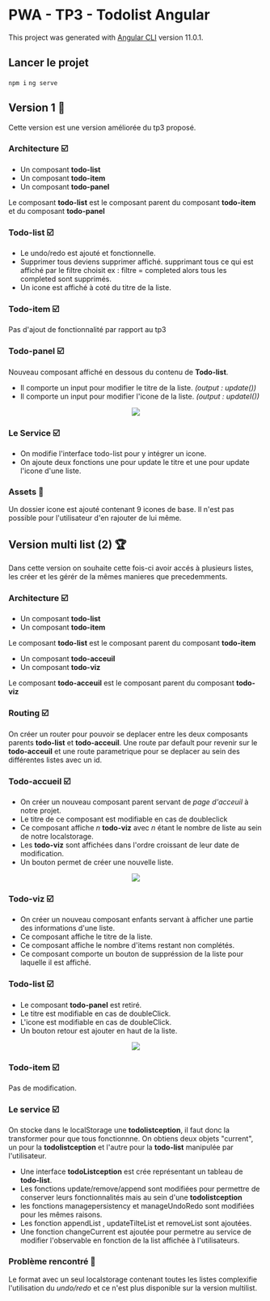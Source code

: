 # PWA - TP3 - Todolist Angular

This project was generated with [Angular CLI](https://github.com/angular/angular-cli) version 11.0.1.

## Lancer le projet
`npm i` 
`ng serve`

## Version 1 :memo:

Cette version est une version améliorée du tp3 proposé.

### Architecture :ballot_box_with_check:
  -  Un composant **todo-list**<br/>
  -  Un composant **todo-item**<br/>
  -  Un composant **todo-panel**<br/>

Le composant **todo-list** est le composant parent du composant **todo-item** et du composant **todo-panel**

### Todo-list :ballot_box_with_check:

  -  Le undo/redo est ajouté et fonctionnelle.<br/>
  -  Supprimer tous deviens supprimer affiché. supprimant tous ce qui est affiché par le filtre choisit ex : filtre = completed alors tous les completed sont supprimés. <br/>
  -  Un icone est affiché à coté du titre de la liste. <br/>

### Todo-item :ballot_box_with_check:

Pas d'ajout de fonctionnalité par rapport au tp3 

### Todo-panel :ballot_box_with_check:

Nouveau composant affiché en dessous du contenu de **Todo-list**.<br/>
  -  Il comporte un input pour modifier le titre de la liste. *(output : update())*<br/>
  -  Il comporte un input pour modifier l'icone de la liste. *(output : updateI())*<br/>

<p align="center">
  <img src="https://mitnoos.com/read.me/todo-pannel.PNG" />
</p>

### Le Service :ballot_box_with_check:

  -  On modifie l'interface todo-list pour y intégrer un icone. <br/>
  -  On ajoute deux fonctions une pour update le titre et une pour update l'icone d'une liste.

### Assets :art:

Un dossier icone est ajouté contenant 9 icones de base. Il n'est pas possible pour l'utilisateur d'en rajouter de lui même. 


## Version multi list (2) :trophy:

Dans cette version on souhaite cette fois-ci avoir accés à plusieurs listes, les créer et les gérér de la mêmes manieres que precedemments. 

### Architecture :ballot_box_with_check:
  -  Un composant **todo-list**<br/>
  -  Un composant **todo-item**<br/>

Le composant **todo-list** est le composant parent du composant **todo-item** 

  -  Un composant **todo-acceuil**<br/>
  -  Un composant **todo-viz**<br/>

Le composant **todo-acceuil** est le composant parent du composant **todo-viz**

### Routing :ballot_box_with_check:
On créer un router pour pouvoir se deplacer entre les deux composants parents **todo-list** et **todo-acceuil**. Une route par default pour revenir sur le **todo-acceuil** et une route parametrique pour se deplacer au sein des différentes listes avec un id. 

### Todo-accueil :ballot_box_with_check:

  -  On créer un nouveau composant parent servant de *page d'acceuil* à notre projet. <br/>
  -  Le titre de ce composant est modifiable en cas de doubleclick <br/>
  -  Ce composant affiche *n* **todo-viz** avec *n* étant le nombre de liste au sein de notre localstorage. <br/>
  -  Les **todo-viz** sont affichées dans l'ordre croissant de leur date de modification. <br/>
  -  Un bouton permet de créer une nouvelle liste.<br/>

<p align="center">
  <img src="https://mitnoos.com/read.me/todoacceuil.PNG" />
</p>


### Todo-viz :ballot_box_with_check:

  -  On créer un nouveau composant enfants servant à afficher une partie des informations d'une liste.<br/>
  -  Ce composant affiche le titre de la liste.<br/>
  -  Ce composant affiche le nombre d'items restant non complétés.<br/>
  -  Ce composant comporte un bouton de suppréssion de la liste pour laquelle il est affiché. <br/>

### Todo-list :ballot_box_with_check:

  -  Le composant **todo-panel** est retiré. <br/>
  -  Le titre est modifiable en cas de doubleClick.<br/>
  -  L'icone est modifiable en cas de doubleClick. <br/>
  -  Un bouton retour est ajouter en haut de la liste. <br/>

<p align="center">
  <img src="https://mitnoos.com/read.me/todolist.PNG" />
</p>

### Todo-item :ballot_box_with_check:

Pas de modification. 

### Le service :ballot_box_with_check:

On stocke dans le localStorage une **todolistception**, il faut donc la transformer pour que tous fonctionnne. On obtiens deux objets "current", un pour la **todolistception** et l'autre pour la **todo-list** manipulée par l'utilisateur. <br/>

  -  Une interface **todoListception** est crée représentant un tableau de **todo-list**. <br/>
  -  Les fonctions update/remove/append sont modifiées pour permettre de conserver leurs fonctionnalités mais au sein d'une **todolistception**<br/>
  -  les fonctions managepersistency et manageUndoRedo sont modifiées pour les mêmes raisons. <br/>
  -  Les fonction appendList , updateTilteList et removeList sont ajoutées. <br/>
  -  Une fonction changeCurrent est ajoutée pour permetre au service de modifier l'observable en fonction de la list affichée à l'utilisateurs. <br/>


### Problème rencontré :closed_lock_with_key:
Le format avec un seul localstorage contenant toutes les listes complexifie l'utilisation du *undo/redo* et ce n'est plus disponible sur la version multilist. 




